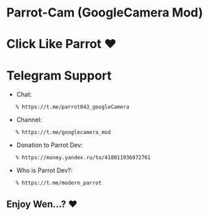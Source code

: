 Parrot-Cam (GoogleCamera Mod)
=========== 


 Click Like Parrot ❤ 
===================

# Telegram Support


* Chat: 
```
   % https://t.me/parrot043_googleCamera
```
* Channel: 
```
   % https://t.me/googlecamera_mod
``` 
* Donation to Parrot Dev: 
```
   % https://money.yandex.ru/to/410011936972761
``` 
* Who is Parrot Dev?: 
```
   % https://t.me/modern_parrot
```
Enjoy Wen...? ❤
--------------- 
